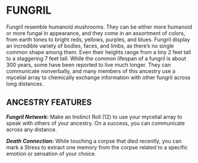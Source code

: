 # FUNGRIL

Fungril resemble humanoid mushrooms. They can be either more humanoid or more fungal in appearance, and they come in an assortment of colors, from earth tones to bright reds, yellows, purples, and blues. Fungril display an incredible variety of bodies, faces, and limbs, as there’s no single common shape among them. Even their heights range from a tiny 2 feet tall to a staggering 7 feet tall. While the common lifespan of a fungril is about 300 years, some have been reported to live much longer. They can communicate nonverbally, and many members of this ancestry use a mycelial array to chemically exchange information with other fungril across long distances.

## ANCESTRY FEATURES

***Fungril Network:*** Make an Instinct Roll (12) to use your mycelial array to speak with others of your ancestry. On a success, you can communicate across any distance.

***Death Connection:*** While touching a corpse that died recently, you can mark a Stress to extract one memory from the corpse related to a specific emotion or sensation of your choice.
